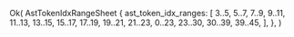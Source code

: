 Ok(
    AstTokenIdxRangeSheet {
        ast_token_idx_ranges: [
            3..5,
            5..7,
            7..9,
            9..11,
            11..13,
            13..15,
            15..17,
            17..19,
            19..21,
            21..23,
            0..23,
            23..30,
            30..39,
            39..45,
        ],
    },
)